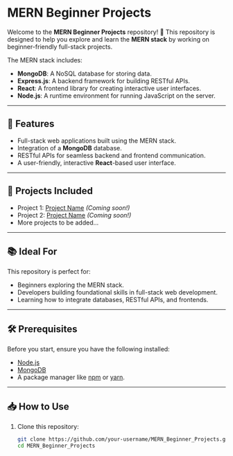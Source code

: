 # MERN Beginner Projects

Welcome to the **MERN Beginner Projects** repository! 🎉 This repository is designed to help you explore and learn the **MERN stack** by working on beginner-friendly full-stack projects.

The MERN stack includes:
- **MongoDB**: A NoSQL database for storing data.
- **Express.js**: A backend framework for building RESTful APIs.
- **React**: A frontend library for creating interactive user interfaces.
- **Node.js**: A runtime environment for running JavaScript on the server.

---

## 🌟 Features
- Full-stack web applications built using the MERN stack.
- Integration of a **MongoDB** database.
- RESTful APIs for seamless backend and frontend communication.
- A user-friendly, interactive **React**-based user interface.

---

## 🚀 Projects Included
- Project 1: [Project Name](#) *(Coming soon!)*
- Project 2: [Project Name](#) *(Coming soon!)*
- More projects to be added...

---

## 📚 Ideal For
This repository is perfect for:
- Beginners exploring the MERN stack.
- Developers building foundational skills in full-stack web development.
- Learning how to integrate databases, RESTful APIs, and frontends.

---

## 🛠️ Prerequisites
Before you start, ensure you have the following installed:
- [Node.js](https://nodejs.org/)
- [MongoDB](https://www.mongodb.com/try/download/community)
- A package manager like [npm](https://www.npmjs.com/) or [yarn](https://yarnpkg.com/).

---

## 📥 How to Use
1. Clone this repository:
   ```bash
   git clone https://github.com/your-username/MERN_Beginner_Projects.git
   cd MERN_Beginner_Projects
